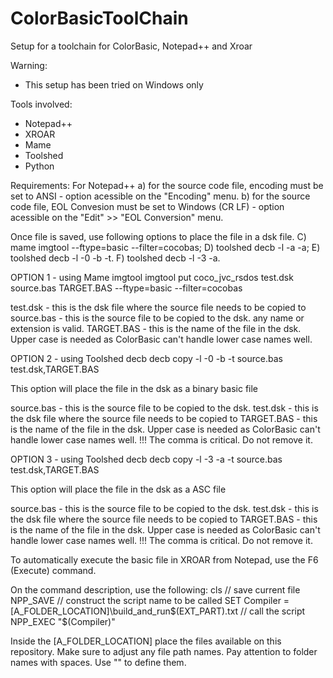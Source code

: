 # ColorBasicToolChain
Setup for a toolchain for ColorBasic, Notepad++ and Xroar

Warning:
- This setup has been tried on Windows only

Tools involved:
- Notepad++
- XROAR
- Mame
- Toolshed
- Python

Requirements:
For Notepad++
a) for the source code file, encoding must be set to ANSI - option acessible on the "Encoding" menu.
b) for the source code file, EOL Convesion must be set to Windows (CR LF) - option acessible on the "Edit" >> "EOL Conversion" menu.

Once file is saved, use following options to place the file in a dsk file.
C) mame imgtool --ftype=basic --filter=cocobas;
D) toolshed decb -l -a -a;
E) toolshed decb -l -0 -b -t.
F) toolshed decb -l -3 -a.

OPTION 1 - using Mame imgtool
imgtool put coco_jvc_rsdos test.dsk source.bas TARGET.BAS --ftype=basic --filter=cocobas 

test.dsk - this is the dsk file where the source file needs to be copied to
source.bas - this is the source file to be copied to the dsk. any name or extension is valid.
TARGET.BAS - this is the name of the file in the dsk. Upper case is needed as ColorBasic can't handle lower case names well.

OPTION 2 - using Toolshed decb
decb copy -l -0 -b -t source.bas test.dsk,TARGET.BAS 

This option will place the file in the dsk as a binary basic file

source.bas - this is the source file to be copied to the dsk. 
test.dsk - this is the dsk file where the source file needs to be copied to
TARGET.BAS - this is the name of the file in the dsk. Upper case is needed as ColorBasic can't handle lower case names well.
!!! The comma is critical. Do not remove it.

OPTION 3 - using Toolshed decb
decb copy -l -3 -a -t source.bas test.dsk,TARGET.BAS

This option will place the file in the dsk as a ASC file

source.bas - this is the source file to be copied to the dsk. 
test.dsk - this is the dsk file where the source file needs to be copied to
TARGET.BAS - this is the name of the file in the dsk. Upper case is needed as ColorBasic can't handle lower case names well.
!!! The comma is critical. Do not remove it.

To automatically execute the basic file in XROAR from Notepad, use the F6 (Execute) command.

On the command description, use the following:
cls
// save current file
NPP_SAVE
// construct the script name to be called
SET Compiler = [A_FOLDER_LOCATION]\build_and_run$(EXT_PART).txt
// call the script
NPP_EXEC "$(Compiler)"

Inside the [A_FOLDER_LOCATION] place the files available on this repository. Make sure to adjust any file path names. 
Pay attention to folder names with spaces. Use "" to define them.



